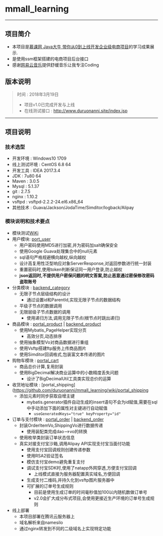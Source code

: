 # mmall_learning
---
## 项目简介
- 本项目是[慕课网 Java大牛 带你从0到上线开发企业级电商项目](http://coding.imooc.com/class/96.html)的学习成果展示. 
- 是使用ssm框架搭建的电商项目后台接口
- 感谢[网易云音乐](http://music.163.com/#/playlist?id=426490641&userid=9567158 "歌单 孔祥羽看书用")提供舒缓音乐让我专注Coding
## 版本说明
> 时间 : 2018年3月19日
> - 项目v1.0已完成开发与上线
> - 在线测试接口 : http://www.duruonanni.site/index.jsp

---
## 项目说明
### 技术选型
- 开发环境 : Windows10 1709
- 线上测试环境 : CentOS 6.8 64
- 开发工具 : IDEA 2017.3.4
- JDK : 7u80 64
- Maven : 3.0.5
- Mysql : 5.1.37
- git : 2.7.5
- nginx : 1.10.2
- vsftpd : vsftpd-2.2.2-24.el6.x86_64
- 其他技术 : Guava/Jackson/JodaTime/Simditor/logback/Alipay
### 模块说明和技术要点
- 模块测试[WiKi](https://github.com/duruonanni/mmall_learning/wiki)
- 用户模块: [port_user](https://github.com/duruonanni/mmall_learning/wiki/port_user)
    - 用户密码使用MD5进行加密,并为密码加salt确保安全
    - 使用Google Guava处理集合中的null元素
    - sql语句严格规避横向越权,纵向越权
    - 设计高复用性泛型响应对象ServerResponse,对返回参数进行统一封装
    - 重置密码时,使用token判断保证同一用户登录,防止越权
    - **json返回时,不提供用户密保问题的明文答案,防止恶意通过密保修改密码盗取账号**
- 分类模块 : [backend_category](https://github.com/duruonanni/mmall_learning/wiki/backend_category)
    - 无限子节点层级结构的设计
        - 通过设置id和ParentId,实现无限子节点的数据结构
    - 平级子节点的数据调用
    - 无限层级子节点数据的调用
        - 使用递归方法,调用无限子节点(根节点时跳出递归)
- 商品模块 : [portal_product](https://github.com/duruonanni/mmall_learning/wiki/portal_product) | [backend_product](https://github.com/duruonanni/mmall_learning/wiki/backend_product)
    - 使用Mybatis_PageHelper实现分页
        - 高效分页,动态排序
    - 使用抽象模型Vo对商品数据进行重组
    - 使用Vsftp搭建ftp服务上传商品图片
    - 使用Simditor回调格式,包装富文本传递的图片
- 购物车模块 : [portal_cart](https://github.com/duruonanni/mmall_learning/wiki/portal_cart)
    - 商品总价计算,复用封装
    - 使用BigDecimal解决商业运算中的小数精度丢失问题
        - 设计了BigDecimalUtil工具类实现总价的运算
- 收货地址模块 : [portal_shipping](https://github.com/duruonanni/mmall_learning/wiki/portal_shipping
    - 添加元素时同步获取自增主键
        - mybatis.generator插件自动生成的insert语句不会为id赋值,需要在sql中手动添加下面的属性对主键进行自动赋值
            - `useGeneratedKeys="true" keyProperty="id"`
- 订单与支付模块 : [portal_order](https://github.com/duruonanni/mmall_learning/wiki/portal_order) | [backend_order](https://github.com/duruonanni/mmall_learning/wiki/backend_order)
    - 封装OrderItemVo,ShippingVo进行数据传递
        - 使用装配类完成dao-->vo的转换
    - 使用枚举类封装订单状态信息
    - 真实对接支付宝沙箱,调用Alipay API实现支付宝当面付功能
        - 使用支付宝回调规则创建传递参数
        - 使用RSA2验证签名
        - 模仿支付宝demo避免重复支付
        - 调试支付宝SDK时,使用了natapp外网穿透,方便支付宝回调
            - 上线模式直接为服务器配置真实域名,方便回调
        - 生成支付二维码,并持久化到vsftp图片服务器中
        - 可扩展的订单号生成规则
            - 目前是使用生成订单的时间毫秒值加100以内随机数做订单号
            - v2.0会扩大成分布式项目,会使用更接近生产环境的订单号生成规则
- 线上部署
    - 本项目部署在腾讯云服务器上
    - 域名解析来自namesilo
    - 通过nginx转发到不同的二级域名上实现特定功能
<!-- 参考文献 -->
